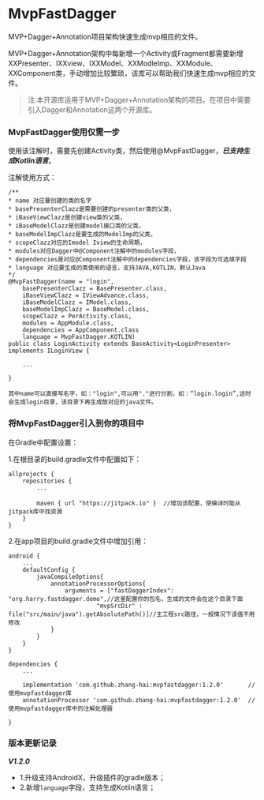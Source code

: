 # MvpFastDagger
MVP+Dagger+Annotation项目架构快速生成mvp相应的文件。

MVP+Dagger+Annotation架构中每新增一个Activity或Fragment都需要新增XXPresenter、IXXview、IXXModel、XXModleImp、XXModule、XXComponent类，手动增加比较繁琐，该库可以帮助我们快速生成mvp相应的文件。

> 注:本开源库适用于MVP+Dagger+Annotation架构的项目。在项目中需要引入Dagger和Annotation这两个开源库。

### MvpFastDagger使用仅需一步 ###

使用该注解时，需要先创建Activity类，然后使用@MvpFastDagger，***已支持生成Kotlin语言***。

注解使用方式：
    
	/**
	* name 对应要创建的类的名字
	* basePresenterClazz是需要创建的presenter类的父类，
	* iBaseViewClazz是创建view类的父类，
	* iBaseModelClazz是创建model接口类的父类，
	* baseModelImpClazz是要生成的ModelImp的父类，
	* scopeClazz对应的Imodel Iview的生命周期，
	* modules对应Dagger中@Component注解中的modules字段，
	* dependencies是对应@Component注解中的dependencies字段，该字段为可选填字段
	* language 对应要生成的类使用的语言，支持JAVA,KOTLIN，默认Java
	*/
	@MvpFastDagger(name = "login",
        basePresenterClazz = BasePresenter.class,
        iBaseViewClazz = IViewAdvance.class,
        iBaseModelClazz = IModel.class,
        baseModelImpClazz = BaseModel.class,
        scopeClazz = PerActivity.class,
        modules = AppModule.class,
        dependencies = AppComponent.class
        language = MvpFastDagger.KOTLIN)
	public class LoginActivity extends BaseActivity<LoginPresenter> implements ILoginView {
		
		...

	}

`` 其中name可以直接写名字，如："login",可以用"."进行分割，如：“login.login”,这时会生成login目录，该目录下再生成放对应的java文件。 ``

### 将MvpFastDagger引入到你的项目中 ###

在Gradle中配置设置：

1.在根目录的build.gradle文件中配置如下：
	
	allprojects {
    	repositories {
    	    ...
    	    
    	    maven { url "https://jitpack.io" }  //增加该配置，使编译时能从jitpack库中找资源
    	}
	}

2.在app项目的build.gradle文件中增加引用：

	android {
    	...
		defaultConfig {
        	javaCompileOptions{
        	    annotationProcessorOptions{
					arguments = ["fastDaggerIndex": "org.harry.fastdagger.demo",//这里配置你的包名，生成的文件会在这个目录下面
                             "mvpSrcDir" : file("src/main/java").getAbsolutePath()]//主工程src路径，一般情况下该值不用修改
        	    }
        	}
    	}
	}

	dependencies {
		...
		
		implementation 'com.github.zhang-hai:mvpfastdagger:1.2.0'		//使用mvpfastdagger库
    	annotationProcessor 'com.github.zhang-hai:mvpfastdagger:1.2.0'	//使用mvpfastdagger库中的注解处理器
		
	}


### 版本更新记录 ###

***V1.2.0***

- 1.升级支持AndroidX，升级插件的gradle版本；
- 2.新增`language`字段，支持生成Kotlin语言；

